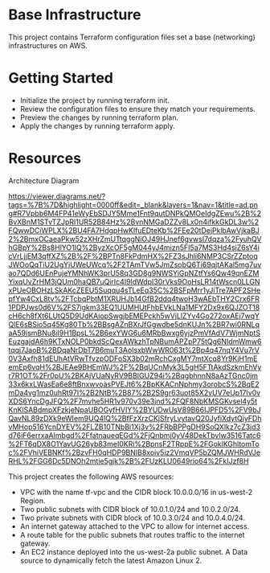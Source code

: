 # Base Infrastructure

This project contains Terraform configuration files set a base (networking) infrastructures on AWS.

# Getting Started

- Initialize the project by running terraform init.
- Review the configuration files to ensure they match your requirements.
- Preview the changes by running terraform plan.
- Apply the changes by running terraform apply.

# Resources

 Architecture Diagram
 
 https://viewer.diagrams.net/?tags=%7B%7D&highlight=0000ff&edit=_blank&layers=1&nav=1&title=ad.png#R7Vpbb6M4FP41eWyEbSDJY5Mme1Fnt9qutDNPkQMOeIdgZEwu%2B%2BvXBnM1STvTZJpRI1UR52B84Hz%2BvnNMGaDZZv8Lx0n4ifkkGkDL3w%2FQwwDCiWPLX%2BU4FA7HdgpHwKlfuEDteKb%2FEe20tDejPklbAwVjkaBJ2%2BmxOCaeaPkw52zXHrZmUTtqggNiOJ49HJnef6gvwsI7dqza%2FyuhQVhGBpY%2Bs8HlYO1IQ%2ByzXcOF5gM044yJ4mizn5FI5a7MS3Hd4sjZ6sY4icVrLjjEM3qffXZ%2B%2F%2BPTn8FkPdmHX%2FZ3sJhli6NMP3CSrZZptoqJWOoQqTiU2UgYjUWeUWcq%2F2TAmTVw5JmZsobQ6Ti69qjtAKal5mg7uvao7QDd6UEnPujeYMNhWK3prU58q3GD8g9NWSYiGpNZtfYs6Qw49qnEZMYixqUvZrHM3jQUm0haQB7uQirIc4I9ldWdpI30rVks9OoHsLR14tWscn0LLGNxPUeOBOHzLSkAKcZEEU5Suqqu4sTLeEq35C%2BSFpMrr1yJiTre7APF2SHepfYw4CxL8tv%2FTcbqPbtM1XRUHJb14GfB2ddq4twoH3wAEbTHY2Crx6FR1PDPJws0d6V%2FS7igkm33EQ1UUMHUtFhbEVkLNa1MFY2Dx9x6QJZOT18cH6ch8fXt6LUtQ5D9UdKAiopSwgjbEMEPckh5wVjLlZYv4Go272oxAEj7wqYQlE6sBSio5q45Kg80Tb%2BBsgAZnBXrJfGgwdbe5dnKUJn%2BR7wi0RNLqaA59ismBNu8iI9H1BpsL%2B6exYWG6u6MRbBwxg6yjzPmVfAdV7WjmNptSEuzgajdA6h9KTxNOLP0bkdScQexAWkzhTpNBumAPZpP75tQg6NIdmWmw6tqqj7JaoB%2BDqaNrDbT7B6muT3AoIsxbWwWR063t%2Bp4q47nqY4Vu7rV0V3Axfh81dEUhAtVRwTfvzpODFoSX3b02mRchCxgMY7mtXcq8Yr9KjH1mEemEp6vqH%2BJEAe9BHEmWJ%2F%2BqUCnMyk3L5gH5FTtAkdSzkmEhVyr7R1OT%2Fr0pU%2BKAjVUaNyRV9BBIGUZ94i%2BqgbhnnN8aAzTGnc0jm33x6kxLWasEa6e8ftBnxwvoasPVEJt6%2BpKKACnNphmy3orobcS%2BqE2mDa4vg1mz0uhRt97I%2B2NtB%2B87%2B2S9gr63uot85X2vUV7eUp17Iv0vXDS6YncDgJFQ%2F7mvhe5HR1v970v39e3jnd%2FQF8NbKMSGKvsel4y5tKnKlSABdmpXFzkjeNpaUBOGyfHVIY%2BYUDwUsV89B66IJPFD5%2FV9bJQavNL89zDXk9eWIem9UQ4lQ%2BfFzXrzCKjSfryLvytavQ20JyfiXdytQiyFDhvMHop516YcnDYEV%2FLZB10TNbBi1Xj3v%2FRbBPPgDH9SoQXlkz7cZ3jd3d76iF6errxaAImbgd%2FfatnaueqEGd%2FjQnbmj0yV48DekTbvlw3516Tatc6%2FT6qDX8O1YavUG26yb83meI0KRi%2BpnsF2TRppE%2FGoklKGhltomToc%2FVhiVEBNKf%2BzvFH0qHDP9BNIB8xoiv5iz2VmqVP5bZQMJWHRdVJeRHL%2FGG6Dc5DNOh2mtie5gjk%2B%2FUzKLU0649rio64%2FkIJzf8H

This project creates the following AWS resources:

- VPC with the name tf-vpc and the CIDR block 10.0.0.0/16 in us-west-2 Region.
- Two public subnets with CIDR block of 10.0.1.0/24 and 10.0.2.0/24.
- Two private subnets with CIDR block of 10.0.3.0/24 and 10.0.4.0/24.
- An internet gateway attached to the VPC to allow for internet access.
- A route table for the public subnets that routes traffic to the internet gateway.
- An EC2 instance deployed into the us-west-2a public subnet.
A Data source to dynamically fetch the latest Amazon Linux 2.

